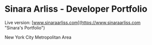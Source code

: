 # Sinara Arliss - Developer Portfolio

Live version: [www.sinaraarliss.com](https://www.sinaraarliss.com "Sinara's Portfolio")

New York City Metropolitan Area